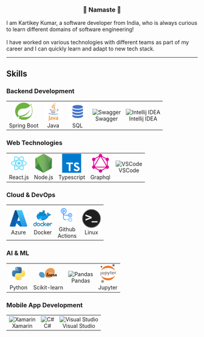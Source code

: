 <div>
    <div>
        <h3 align="center">🙏 Namaste 🙏</h3>
        <span>I am Kartikey Kumar, a software developer from India, who is always curious to learn different domains of software engineering!</span>
        <br><br>
        <span>I have worked on various technologies with different teams as part of my career and I can quickly learn and adapt to new tech stack.</span>
    </div>
</table>

---

## Skills

### Backend Development
<table>
    <tbody align="center">
        <tr>
            <td>
                <img src="https://raw.githubusercontent.com/github/explore/80688e429a7d4ef2fca1e82350fe8e3517d3494d/topics/spring-boot/spring-boot.png" alt="Spring Boot" height="50">
                <div>
                    Spring Boot
                </div>
            </td>
            <td>
                <img src="https://raw.githubusercontent.com/github/explore/5b3600551e122a3277c2c5368af2ad5725ffa9a1/topics/java/java.png" alt="Java" height="50">
                <div>
                    Java
                </div>
            </td>
            <td>
                <img src="https://raw.githubusercontent.com/github/explore/80688e429a7d4ef2fca1e82350fe8e3517d3494d/topics/sql/sql.png" alt="SQL" height="50">
                <div>
                    SQL
                </div>
            </td>
            <td>
                <img src="https://upload.wikimedia.org/wikipedia/commons/a/ab/Swagger-logo.png" alt="Swagger" height="50">
                <div>
                    Swagger
                </div>
            </td>
            <td>
                <img src="https://cdn.jsdelivr.net/gh/devicons/devicon/icons/intellij/intellij-original.svg" alt="Intellij IDEA" height="50">
                <div>
                    Intellij IDEA
                </div>
            </td>
        </tr>
    </tbody>
</table>

### Web Technologies
<table>
    <tbody align="center">
        <tr>
            <td>
                <img src="https://raw.githubusercontent.com/github/explore/80688e429a7d4ef2fca1e82350fe8e3517d3494d/topics/react/react.png" alt="React.js" height="50">
                <div>
                    React.js
                </div>
            </td>
            <td>
                <img src="https://github.com/github/explore/blob/main/topics/nodejs/nodejs.png?raw=true" alt="Node.js" height="50">
                <div>
                    Node.js
                </div>
            </td>
            <td>
                <img src="https://raw.githubusercontent.com/github/explore/80688e429a7d4ef2fca1e82350fe8e3517d3494d/topics/typescript/typescript.png" alt="Typescript" height="50">
                <div>
                    Typescript
                </div>
            </td>
            <td>
                <img src="https://raw.githubusercontent.com/github/explore/e65ef46ef3e7bc457c93622f6a89fe8d3fd131d5/topics/graphql/graphql.png" alt="Graphql" height="50">
                <div>
                    Graphql
                </div>
            </td>
            <td>
                <img src="https://cdn.jsdelivr.net/gh/devicons/devicon/icons/vscode/vscode-original.svg" alt="VSCode" height="50">
                <div>
                    VSCode
                </div>
            </td>
        </tr>
    </tbody>
</table>

### Cloud & DevOps
<table>
    <tbody align="center">
        <tr>
            <td>
                <img src="https://raw.githubusercontent.com/github/explore/eaef8552d8b082ffafe2bfc8a5023d47da904aac/topics/azure/azure.png" alt="Azure" height="50">
                <div>
                    Azure
                </div>
            </td>
            <td>
                <img src="https://github.com/github/explore/raw/main/topics/docker/docker.png?raw=true" alt="Docker" height="50">
                <div>
                    Docker
                </div>
            </td>
            <td>
                <img src="https://github.com/github/explore/blob/main/topics/actions/actions.png?raw=true" alt="Github Actions" height="50">
                <div>
                    Github<br/>Actions
                </div>
            </td>
            <td>
                <img src="https://raw.githubusercontent.com/github/explore/d92924b1d925bb134e308bd29c9de6c302ed3beb/topics/terminal/terminal.png" alt="Linux" height="50">
                <div>
                    Linux
                </div>
            </td>
        </tr>
    </tbody>
</table>

### AI & ML
<table>
    <tbody align="center">
        <tr>
            <td>
                <img src="https://raw.githubusercontent.com/github/explore/80688e429a7d4ef2fca1e82350fe8e3517d3494d/topics/python/python.png" alt="Python" height="50">
                <div>
                    Python
                </div>
            </td>
            <td>
                <img src="https://raw.githubusercontent.com/github/explore/80688e429a7d4ef2fca1e82350fe8e3517d3494d/topics/scikit-learn/scikit-learn.png" alt="Scikit-learn" height="50">
                <div>
                    Scikit-learn
                </div>
            </td>
            <td>
                <img src="https://cdn.jsdelivr.net/gh/devicons/devicon/icons/pandas/pandas-original.svg" alt="Pandas" height="50">
                <div>
                    Pandas
                </div>
            </td>
            <td>
                <img src="https://raw.githubusercontent.com/github/explore/a4691f04ff219c1c2aa02fc61fda41aa43f1459a/topics/jupyter-notebook/jupyter-notebook.png" alt="Jupyter" height="50">
                <div>
                    Jupyter
                </div>
            </td>
        </tr>
    </tbody>
</table>

### Mobile App Development
<table>
    <tbody align="center">
        <tr>
            <td>
                <img src="https://cdn.jsdelivr.net/gh/devicons/devicon/icons/xamarin/xamarin-original.svg" alt="Xamarin" height="50">
                <div>
                    Xamarin
                </div>
            </td>
            <td>
                <img src="https://cdn.jsdelivr.net/gh/devicons/devicon/icons/csharp/csharp-original.svg" alt="C#" height="50">
                <div>
                    C#
                </div>
            </td>
            <td>
                <img src="https://cdn.jsdelivr.net/gh/devicons/devicon/icons/visualstudio/visualstudio-plain.svg" alt="Visual Studio" height="50">
                <div>
                    Visual Studio
                </div>
            </td>
        </tr>
    </tbody>
</table>
